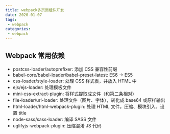 ```yaml
---
title: webpack多页面组件开发
date: 2020-01-07
tags:
 - webpack       
categories: 
 - webpack
---
```


## Webpack 常用依赖

- postcss-loader/autoprefixer: 添加 CSS 兼容性前缀
- babel-core/babel-loader/babel-preset-latest: ES6 -> ES5
- css-loader/style-loader: 处理 CSS 样式表，并放入 HTML 中
- ejs/ejs-loader: 处理模板文件
- mini-css-extract-plugin: 将样式提取成文件（和第二条相对）
- file-loader/url-loader: 处理文件（图片、字体），转化成 base64 或原样输出
- html-loader/html-webpack-plugin: 处理 HTML 文件，压缩、模块引入、设置 title
- node-sass/sass-loader: 编译 SASS 文件
- uglifyjs-webpack-plugin: 压缩混淆 JS 代码